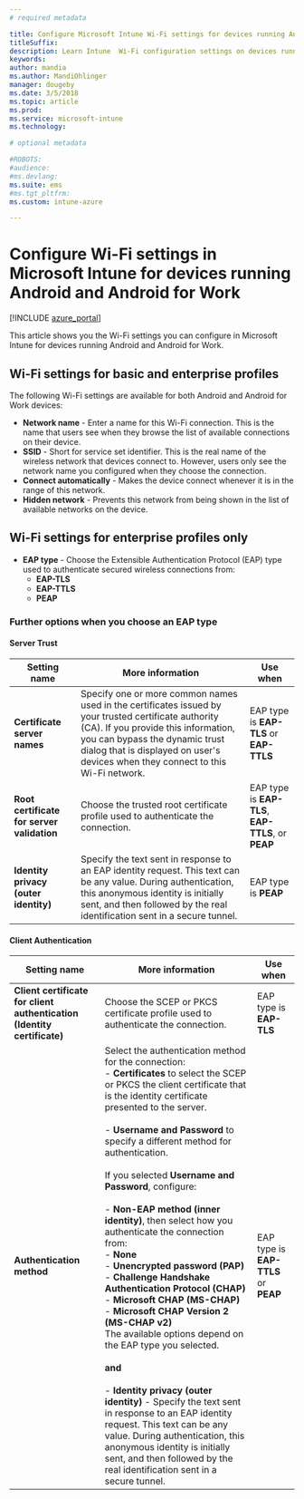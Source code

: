 ```yaml
---
# required metadata

title: Configure Microsoft Intune Wi-Fi settings for devices running Android 
titleSuffix:
description: Learn Intune  Wi-Fi configuration settings on devices running Android and Android for Work.
keywords:
author: mandia
ms.author: MandiOhlinger
manager: dougeby
ms.date: 3/5/2018
ms.topic: article
ms.prod:
ms.service: microsoft-intune
ms.technology:

# optional metadata

#ROBOTS:
#audience:
#ms.devlang:
ms.suite: ems
#ms.tgt_pltfrm:
ms.custom: intune-azure

---
```


# Configure Wi-Fi settings in Microsoft Intune for devices running Android and Android for Work  

[!INCLUDE [azure_portal](./includes/azure_portal.md)]

This article shows you the Wi-Fi settings you can configure in Microsoft Intune for devices running Android and Android for Work.

## Wi-Fi settings for basic and enterprise profiles

The following Wi-Fi settings are available for both Android and Android for Work devices:

- **Network name** - Enter a name for this Wi-Fi connection. This is the name that users see when they browse the list of available connections on their device.
- **SSID** - Short for service set identifier. This is the real name of the wireless network that devices connect to. However, users only see the network name you configured when they choose the connection.
- **Connect automatically** - Makes the device connect whenever it is in the range of this network.
- **Hidden network** - Prevents this network from being shown in the list of available networks on the device.


## Wi-Fi settings for enterprise profiles only

- **EAP type** - Choose the Extensible Authentication Protocol (EAP) type used to authenticate secured wireless connections from:
    - **EAP-TLS**
    - **EAP-TTLS**
    - **PEAP**

### Further options when you choose an EAP type

#### Server Trust



|Setting name|More information|Use when|
|-------------|---------------|-----------|
|**Certificate server names**|Specify one or more common names used in the certificates issued by your trusted certificate authority (CA). If you provide this information, you can bypass the dynamic trust dialog that is displayed on user's devices when they connect to this Wi-Fi network.|EAP type is **EAP-TLS** or **EAP-TTLS**|
|**Root certificate for server validation**|Choose the trusted root certificate profile used to authenticate the connection. |EAP type is **EAP-TLS**, **EAP-TTLS**, or **PEAP**|
|**Identity privacy (outer identity)**|Specify the text sent in response to an EAP identity request. This text can be any value. During authentication, this anonymous identity is initially sent, and then followed by the real identification sent in a secure tunnel.|EAP type is **PEAP**|


#### Client Authentication


|                                     Setting name                                     |                                                                                                                                                                                                                                                                                                                                                                                                                                                                                                                                                                       More information                                                                                                                                                                                                                                                                                                                                                                                                                                                                                                                                                                       |                            Use when                            |
|--------------------------------------------------------------------------------------|--------------------------------------------------------------------------------------------------------------------------------------------------------------------------------------------------------------------------------------------------------------------------------------------------------------------------------------------------------------------------------------------------------------------------------------------------------------------------------------------------------------------------------------------------------------------------------------------------------------------------------------------------------------------------------------------------------------------------------------------------------------------------------------------------------------------------------------------------------------------------------------------------------------------------------------------------------------------------------------------------------------------------------------------------------------------------------------------------------------------------------------------------------------|----------------------------------------------------------------|
| <strong>Client certificate for client authentication (Identity certificate)</strong> |                                                                                                                                                                                                                                                                                                                                                                                                                                                                                                                                       Choose the SCEP or PKCS certificate profile used to authenticate the connection.                                                                                                                                                                                                                                                                                                                                                                                                                                                                                                                                       |              EAP type is <strong>EAP-TLS</strong>              |
|                        <strong>Authentication method</strong>                        | Select the authentication method for the connection:<br>- <strong>Certificates</strong> to select the SCEP or PKCS the client certificate that is the identity certificate presented to the server.<br><br>- <strong>Username and Password</strong> to specify a different method for authentication. <br><br>If you selected <strong>Username and Password</strong>, configure:<br><br>-  <strong>Non-EAP method (inner identity)</strong>, then select how you authenticate the connection from:<br>- <strong>None</strong><br>- <strong>Unencrypted password (PAP)</strong><br>- <strong>Challenge Handshake Authentication Protocol (CHAP)</strong><br>- <strong>Microsoft CHAP (MS-CHAP)</strong><br>- <strong>Microsoft CHAP Version 2 (MS-CHAP v2)</strong><br>The available options depend on the EAP type you selected.<br><br><strong>and</strong><br><br>- <strong>Identity privacy (outer identity)</strong> - Specify the text sent in response to an EAP identity request. This text can be any value. During authentication, this anonymous identity is initially sent, and then followed by the real identification sent in a secure tunnel. | EAP type is <strong>EAP-TTLS</strong> or <strong>PEAP</strong> |


